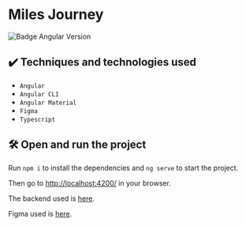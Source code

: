 # Miles Journey

![Badge Angular Version](https://img.shields.io/badge/angular-v16.2.1-blueviolet)


## ✔️ Techniques and technologies used

- `Angular`
- `Angular CLI`
- `Angular Material`
- `Figma`
- `Typescript`

## 🛠️ Open and run the project

Run `npm i` to install the dependencies and `ng serve` to start the project.

Then go to <a href="http://localhost:4200/">http://localhost:4200/</a> in your browser.

The backend used is [here](https://github.com/viniciosneves/jornada-milhas-api).

Figma used is [here](https://www.figma.com/file/SI696t31Q9zlsXKttCoqKP/Angular%3A-Componentiza%C3%A7%C3%A3o-e-Design-com-Angular-Material-%7C-Jornada-Milhas?type=design&node-id=503-4995&mode=design&t=2o8LlA3IBUrqpldd-0).